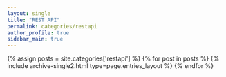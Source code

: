 ```yaml
---
layout: single
title: "REST API"
permalink: categories/restapi
author_profile: true
sidebar_main: true
---
```


{% assign posts = site.categories['restapi'] %}
{% for post in posts %} {% include archive-single2.html type=page.entries_layout %} {% endfor %}
